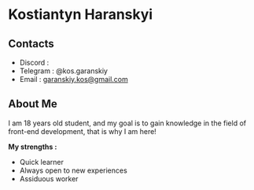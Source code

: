 # Kostiantyn Haranskyi

## Contacts ##
  * Discord : 
  * Telegram : @kos.garanskiy
  * Email : garanskiy.kos@gmail.com

## About Me ##
I am 18 years old student, and my goal is to gain knowledge in the field of front-end development, that is why I am here!

**My strengths :**
  * Quick learner
  * Always open to new experiences
  * Assiduous worker